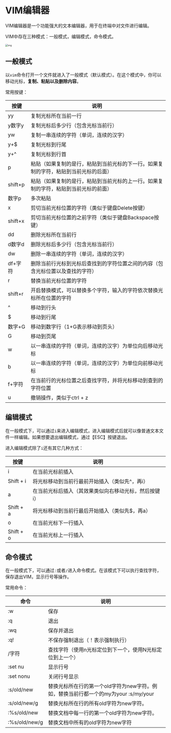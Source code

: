 # VIM编辑器

VIM编辑器是一个功能强大的文本编辑器，用于在终端中对文件进行编辑。

VIM中存在三种模式：一般模式，编辑模式，命令模式。

<img src="https://liujie2288-blog.oss-cn-chengdu.aliyuncs.com/u=3961356476,1433242849&fm=253&fmt=auto&app=138&f=JPEG.jpeg" alt="img" style="zoom:50%;" />

## 一般模式

以`vim`命令打开一个文件就进入了一般模式（默认模式）。在这个模式中，你可以移动光标，**复制、粘贴以及删除内容**。

常用按键：

| 按键    | 说明                                                         |
| ------- | ------------------------------------------------------------ |
| yy      | 复制光标所在当前一行                                         |
| y数字y  | 复制光标后多少行（包含光标当前行）                           |
| yw      | 复制一串连续的字符（单词，连续的汉字）                       |
| y+$     | 复制光标到行尾                                               |
| y+^     | 复制光标到行首                                               |
| p       | 粘贴（如果复制的是行，粘贴到当前光标的下一行。如果复制的字符，粘贴到当前光标的后面） |
| shift+p | 粘贴（如果复制的是行，粘贴到当前光标的上一行。如果复制的字符，粘贴到当前光标的前面） |
| 数字p   | 多次粘贴                                                     |
| x       | 剪切当前光标位置的字符（类似于键盘Delete按键）               |
| shift+x | 剪切当前光标位置的之前字符（类似于键盘Backspace按键）        |
| dd      | 删除光标所在当前行                                           |
| d数字d  | 删除光标后多少行（包含光标当前行）                           |
| dw      | 删除一串连续的字符（单词，连续的汉字）                       |
| df+字符 | 删除当前行光标到光标后查找到的字符位置之间的内容（包含光标位置以及查找的字符） |
| r       | 替换当前光标位置的字符                                       |
| shift+r | 开启替换模式，可以替换多个字符，输入的字符依次替换光标所在位置的字符 |
| ^       | 移动到行头                                                   |
| $       | 移动到行尾                                                   |
| 数字+G  | 移动到数字行（1+G表示移动到页头）                            |
| G       | 移动到页尾                                                   |
| w       | 以一串连续的字符（单词，连续的汉字）为单位向后移动光标       |
| b       | 以一串连续的字符（单词，连续的汉字）为单位向前移动光标       |
| f+字符  | 在当前行的光标位置之后查找字符，并将光标移动到查到的字符位置 |
| u       | 撤销操作，类似于ctrl + z                                     |

## 编辑模式

在一般模式下，可以通过`i`来进入编辑模式，进入编辑模式后就可以像普通文本文件一样编辑。如果想要退出编辑模式，通过【ESC】按键退出。

进入编辑模式除了`i`还有其它几种方式：

| 按键      | 说明                                                  |
| --------- | ----------------------------------------------------- |
| i         | 在当前光标前插入                                      |
| Shift + i | 将光标移动到当前行最前开始插入（类似先^，再i）        |
| a         | 在当前光标后插入（其效果类似向右移动光标，然后按键i） |
| Shift + a | 将光标移动到当前行最后开始插入（类似先$，再a）        |
| o         | 在当前光标下一行插入                                  |
| Shift + o | 在当前光标上一行插入                                  |

## 命令模式

在一般模式下，可以通过`:`或者`/`进入命令模式。在该模式下可以执行查找字符，保存退出VIM，显示行号等操作。

常用命令：

| 命令          | 说明                                                         |
| ------------- | ------------------------------------------------------------ |
| :w            | 保存                                                         |
| :q            | 退出                                                         |
| :wq           | 保存并退出                                                   |
| :q!           | 不保存强制退出（！表示强制执行）                             |
| /字符         | 查找字符（使用n光标定位到下一个，使用N光标定位到上一个）     |
| :set nu       | 显示行号                                                     |
| :set nonu     | 关闭行号显示                                                 |
| :s/old/new    | 替换光标所在行的第一个old字符为new字符。例如，替换当前行都一个的my为your  :s/my/your |
| :s/old/new/g  | 替换光标所在行的所有old字符为new字符。                       |
| :%s/old/new   | 替换文档中每一行的第一个old字符为new字符。                   |
| :%s/old/new/g | 替换文档中所有的old字符为new字符                             |

















